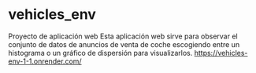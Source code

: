# vehicles_env
Proyecto de aplicación web
Esta aplicación web sirve para observar el conjunto de datos de anuncios de venta de coche escogiendo entre un histograma o un gráfico de dispersión para visualizarlos.
https://vehicles-env-1-1.onrender.com/
